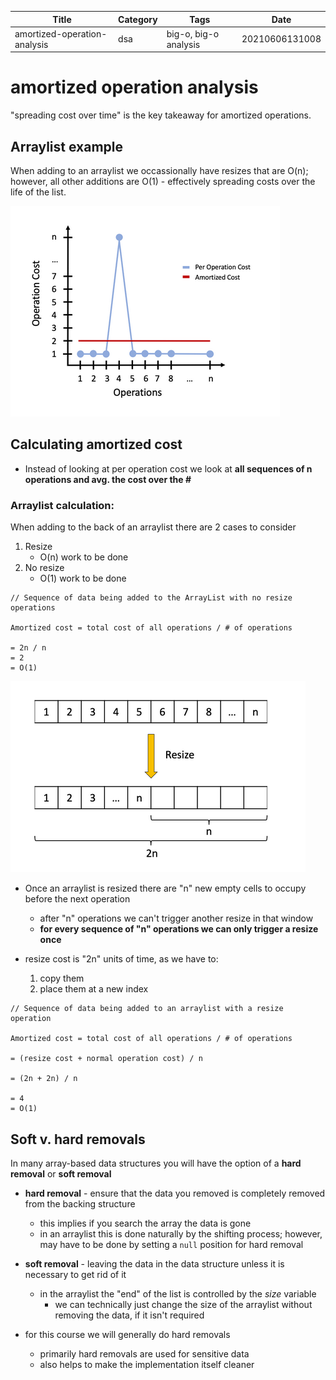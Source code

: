 |  Title | Category  | Tags  | Date |
| ------------ | ------------ | ------------ | ----|
| amortized-operation-analysis | dsa  | big-o, big-o analysis  | 20210606131008 |

# amortized operation analysis
"spreading cost over time" is the key takeaway for amortized operations.

## Arraylist example
When adding to an arraylist we occassionally have resizes that are O(n); however,
all other additions are O(1) - effectively spreading costs over the life of the list.

![Amortized operation graph, ArrayLists](./20210610104029-img-1.png)

## Calculating amortized cost
* Instead of looking at per operation cost we look at **all sequences of n operations and avg. the cost over the #**

### Arraylist calculation:
When adding to the back of an arraylist there are 2 cases to consider
1. Resize
    * O(n) work to be done
1. No resize
    * O(1) work to be done
```
// Sequence of data being added to the ArrayList with no resize operations

Amortized cost = total cost of all operations / # of operations

= 2n / n
= 2
= O(1)
```

![Resize cost of ArrayList operations](./20210610104111-img-2.png)

* Once an arraylist is resized there are "n" new empty cells to occupy before the next operation
    * after "n" operations we can't trigger another resize in that window
    * **for every sequence of "n" operations we can only trigger a resize once**

* resize cost is "2n" units of time, as we have to:
    1. copy them
    1. place them at a new index

```
// Sequence of data being added to an arraylist with a resize operation

Amortized cost = total cost of all operations / # of operations

= (resize cost + normal operation cost) / n

= (2n + 2n) / n

= 4
= O(1)
```

## Soft v. hard removals
In many array-based data structures you will have the option of a **hard removal** or **soft removal**

* **hard removal** - ensure that the data you removed is completely removed from the backing structure
    * this implies if you search the array the data is gone
    * in an arraylist this is done naturally by the shifting process; however, may have to be done by setting a `null` position for hard removal
* **soft removal** - leaving the data in the data structure unless it is necessary to get rid of it
    * in the arraylist the "end" of the list is controlled by the *size* variable
        * we can technically just change the size of the arraylist without removing the data, if it isn't required

* for this course we will generally do hard removals
    * primarily hard removals are used for sensitive data
    * also helps to make the implementation itself cleaner


